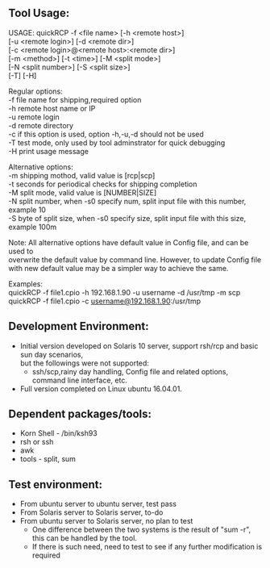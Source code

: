 Tool Usage:  
------------  
USAGE:  quickRCP -f \<file name\> [-h \<remote host\>]  
		[-u \<remote login\>] [-d \<remote dir\>]  
		[-c \<remote login\>@\<remote host\>:\<remote dir\>]  
		[-m \<method\>] [-t \<time\>] [-M \<split mode\>]  
		[-N \<split number\>] [-S \<split size\>]  
		[-T] [-H]  
  
Regular options:  
	-f 	file name for shipping,required option  
	-h	remote host name or IP  
	-u	remote login  
	-d	remote directory  
	-c	if this option is used, option -h,-u,-d should not be used  
	-T	test mode, only used by tool adminstrator for quick debugging   
	-H	print usage message  
  
Alternative options:  
	-m	shipping mothod, valid value is [rcp|scp]  
	-t	seconds for periodical checks for shipping completion  
	-M	split mode, valid value is [NUMBER|SIZE]  
	-N	split number, when -s0 specify num, split input file with this number, example 10  
	-S	byte of split size, when -s0 specify size, split input file with this size, example 100m   
  
Note: 	All alternative options have default value in Config file, and can be used to   
	overwrite the default value by command line. However, to update Config file   
	with new default value may be a simpler way to achieve the same.  
  
Examples:  
	 quickRCP -f file1.cpio -h 192.168.1.90 -u username -d /usr/tmp -m scp  
	 quickRCP -f file1.cpio -c username@192.168.1.90:/usr/tmp  
  
Development Environment:  
----------------------  
- Initial version developed on Solaris 10 server, support rsh/rcp and basic sun day scenarios,  
but the followings were not supported:  
	- ssh/scp,rainy day handling, Config file and related options, command line interface, etc.  
- Full version completed on Linux ubuntu 16.04.01.  
  
Dependent packages/tools:
----------------------  
- Korn Shell - /bin/ksh93  
- rsh or ssh  
- awk
- tools - split, sum
  
Test environment:  
-------------------  
- From ubuntu server to ubuntu server, test pass    
- From Solaris server to Solaris server, to-do  
- From ubuntu server to Solaris server, no plan to test    
	- One difference between the two systems is the result of "sum -r", this can be handled by the tool.  
	- If there is such need, need to test to see if any further modification is required   
